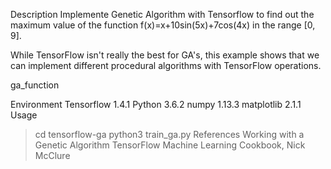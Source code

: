 Description
Implemente Genetic Algorithm with Tensorflow to find out the maximum value of the function f(x)=x+10sin(5x)+7cos(4x) in the range [0, 9].

While TensorFlow isn't really the best for GA's, this example shows that we can implement different procedural algorithms with TensorFlow operations.

ga_function

Environment
Tensorflow 1.4.1
Python 3.6.2
numpy 1.13.3
matplotlib 2.1.1
Usage
> cd tensorflow-ga
> python3 train_ga.py
References
Working with a Genetic Algorithm
TensorFlow Machine Learning Cookbook, Nick McClure